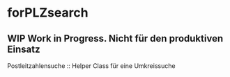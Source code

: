 # forPLZsearch

## WIP Work in Progress. Nicht für den produktiven Einsatz

Postleitzahlensuche :: Helper Class für eine Umkreissuche
